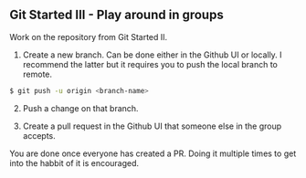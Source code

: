 ## Git Started III - Play around in groups

Work on the repository from Git Started II. 

1. Create a new branch. Can be done either in the Github UI or locally. 
I recommend the latter but it requires you to push the local branch to remote.

```bash
$ git push -u origin <branch-name>
```

2. Push a change on that branch. 

3. Create a pull request in the Github UI that someone else in the group accepts. 

You are done once everyone has created a PR. Doing it multiple times to get into the habbit of it is encouraged. 
